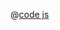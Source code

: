 <ClientOnly>
  <common-code-view name="data-fill-line" :is-code-view="false"/>
</ClientOnly>

@[code js](../.vuepress/snippet/data/fill-line.js)
